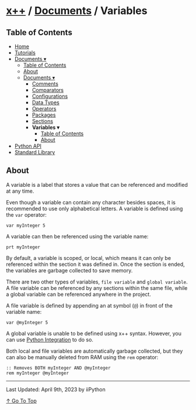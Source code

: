 # [x++](../../README.md) / [Documents](../documents.md) / Variables

## Table of Contents

- [Home](../../README.md)
- [Tutorials](../tutorials.md)
- [Documents ▾](../documents.md)
    - [Table of Contents](../documents.md#table-of-contents)
    - [About](../documents.md#about)
    - [Documents ▾](../documents.md#documents)
        - [Comments](./comments.md)
        - [Comparators](./comparators.md)
        - [Configurations](./configurations.md)
        - [Data Types](./dataTypes.md)
        - [Operators](./operators.md)
        - [Packages](./packages.md)
        - [Sections](./sections.md)
        - **Variables ▾**
            - [Table of Contents](#table-of-contents)
            - [About](#about)
- [Python API](../pythonAPI.md)
- [Standard Library](../standardLibrary.md)

## About

A variable is a label that stores a value that can be referenced and modified at any time.

Even though a variable can contain any character besides spaces, it is recommended to use only alphabetical letters. A variable is defined using the `var` operator:

```xpp
var myInteger 5
```

A variable can then be referenced using the variable name:

```xpp
prt myInteger
```

By default, a variable is scoped, or local, which means it can only be referenced within the section it was defined in. Once the section is ended, the variables are garbage collected to save memory.

There are two other types of variables, `file variable` and `global variable`. A file variable can be referenced by any sections within the same file, while a global variable can be referenced anywhere in the project.

A file variable is defined by appending an at symbol (`@`) in front of the variable name:

```xpp
var @myInteger 5
```

A global variable is unable to be defined using x++ syntax. However, you can use [Python Integration](../pythonAPI.md) to do so.

Both local and file variables are automatically garbage collected, but they can also be manually deleted from RAM using the `rem` operator:

```xpp
:: Removes BOTH myInteger AND @myInteger
rem myInteger @myInteger
```

---

Last Updated: April 9th, 2023 by iiPython

[↑ Go To Top](#x--documents--variables)